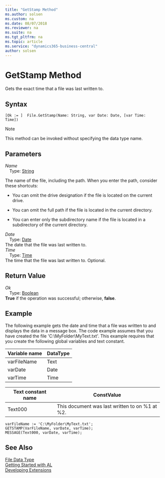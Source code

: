 ```yaml
---
title: "GetStamp Method"
ms.author: solsen
ms.custom: na
ms.date: 08/07/2018
ms.reviewer: na
ms.suite: na
ms.tgt_pltfrm: na
ms.topic: article
ms.service: "dynamics365-business-central"
author: solsen
---
```

[//]: # (START>DO_NOT_EDIT)
[//]: # (IMPORTANT:Do not edit any of the content between here and the END>DO_NOT_EDIT.)
[//]: # (Any modifications should be made in the .resx files in the ModernDev repo.)
# GetStamp Method
Gets the exact time that a file was last written to.

## Syntax
```
[Ok := ]  File.GetStamp(Name: String, var Date: Date, [var Time: Time])
```
> [!NOTE]  
> This method can be invoked without specifying the data type name.  
## Parameters
*Name*  
&emsp;Type: [String](string-data-type.md)  

The name of the file, including the path. When you enter the path, consider these shortcuts:

-   You can omit the drive designation if the file is located on the current drive.

-   You can omit the full path if the file is located in the current directory.

-   You can enter only the subdirectory name if the file is located in a subdirectory of the current directory.
            
*Date*  
&emsp;Type: [Date](date-data-type.md)  
The date that the file was last written to.  
*Time*  
&emsp;Type: [Time](time-data-type.md)  
The time that the file was last written to. Optional.  


## Return Value
*Ok*  
&emsp;Type: [Boolean](boolean-data-type.md)  
**True** if the operation was successful; otherwise, **false**.  
  


[//]: # (IMPORTANT: END>DO_NOT_EDIT)

## Example  
 The following example gets the date and time that a file was written to and displays the data in a message box. The code example assumes that you have created the file 'C:\\MyFolder\\MyText.txt'. This example requires that you create the following global variables and text constant.  
  
|Variable name|DataType|  
|-------------------|--------------|  
|varFileName|Text|  
|varDate|Date|  
|varTime|Time|  
  
|Text constant name|ConstValue|  
|------------------------|----------------|  
|Text000|This document was last written to on %1 at %2.|  
  
```  
varFileName := 'C:\MyFolder\MyText.txt';  
GETSTAMP(VarFileName, varDate, varTime);  
MESSAGE(Text000, varDate, varTime);  
```  

## See Also
[File Data Type](file-data-type.md)  
[Getting Started with AL](../devenv-get-started.md)  
[Developing Extensions](../devenv-dev-overview.md)